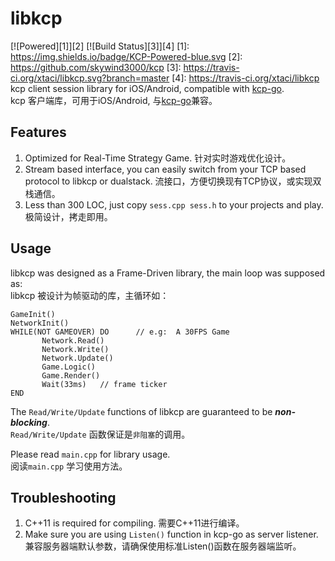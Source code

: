 # libkcp
[![Powered][1]][2] [![Build Status][3]][4]
[1]: https://img.shields.io/badge/KCP-Powered-blue.svg
[2]: https://github.com/skywind3000/kcp
[3]: https://travis-ci.org/xtaci/libkcp.svg?branch=master
[4]: https://travis-ci.org/xtaci/libkcp
kcp client session library for iOS/Android, compatible with [kcp-go](https://github.com/xtaci/kcp-go).    
kcp 客户端库，可用于iOS/Android, 与[kcp-go](https://github.com/xtaci/kcp-go)兼容。        

## Features
1. Optimized for Real-Time Strategy Game.    针对实时游戏优化设计。
2. Stream based interface, you can easily switch from your TCP based protocol to libkcp or dualstack.    流接口，方便切换现有TCP协议，或实现双栈通信。
3. Less than 300 LOC, just copy ```sess.cpp sess.h``` to your projects and play.    极简设计，拷走即用。

## Usage
libkcp was designed as a Frame-Driven library, the main loop was supposed as:       
libkcp 被设计为帧驱动的库，主循环如：     
```
GameInit()
NetworkInit()
WHILE(NOT GAMEOVER) DO      // e.g:  A 30FPS Game
       Network.Read()
       Network.Write()
       Network.Update()
       Game.Logic()
       Game.Render()
       Wait(33ms)   // frame ticker
END
```

The ```Read/Write/Update``` functions of libkcp are guaranteed to be ***non-blocking***.       
```Read/Write/Update``` 函数保证是```非阻塞```的调用。       

Please read ```main.cpp``` for library usage.        
阅读```main.cpp``` 学习使用方法。      

## Troubleshooting
1. C++11 is required for compiling.    需要C++11进行编译。       
2. Make sure you are using ```Listen()``` function in kcp-go as server listener.   兼容服务器端默认参数，请确保使用标准Listen()函数在服务器端监听。

